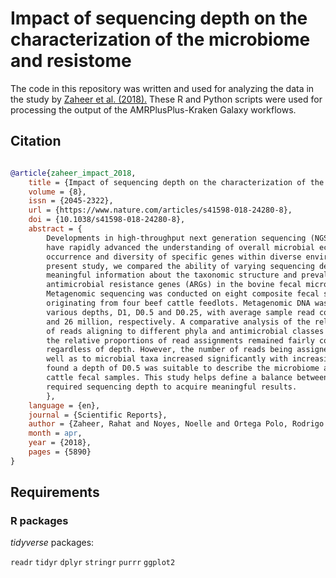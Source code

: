 # Impact of sequencing depth on the characterization of the microbiome and resistome

The code in this repository was written and used for analyzing the data in the study by [Zaheer et al. (2018).](https://www.nature.com/articles/s41598-018-24280-8)
These R and Python scripts were used for processing the output of the AMRPlusPlus-Kraken Galaxy workflows.

## Citation

```bibtex

@article{zaheer_impact_2018,
	title = {Impact of sequencing depth on the characterization of the microbiome and resistome},
	volume = {8},
	issn = {2045-2322},
	url = {https://www.nature.com/articles/s41598-018-24280-8},
	doi = {10.1038/s41598-018-24280-8},
	abstract = {
		Developments in high-throughput next generation sequencing (NGS) technology
		have rapidly advanced the understanding of overall microbial ecology as well as
		occurrence and diversity of specific genes within diverse environments. In the
		present study, we compared the ability of varying sequencing depths to generate
		meaningful information about the taxonomic structure and prevalence of
		antimicrobial resistance genes (ARGs) in the bovine fecal microbial community.
		Metagenomic sequencing was conducted on eight composite fecal samples
		originating from four beef cattle feedlots. Metagenomic DNA was sequenced to
		various depths, D1, D0.5 and D0.25, with average sample read counts of 117, 59
		and 26 million, respectively. A comparative analysis of the relative abundance
		of reads aligning to different phyla and antimicrobial classes indicated that
		the relative proportions of read assignments remained fairly constant
		regardless of depth. However, the number of reads being assigned to ARGs as
		well as to microbial taxa increased significantly with increasing depth. We
		found a depth of D0.5 was suitable to describe the microbiome and resistome of
		cattle fecal samples. This study helps define a balance between cost and
		required sequencing depth to acquire meaningful results.
		}, 
	language = {en},
	journal = {Scientific Reports}, 
	author = {Zaheer, Rahat and Noyes, Noelle and Ortega Polo, Rodrigo and Cook, Shaun R. and Marinier, Eric and Van Domselaar, Gary and Belk, Keith E. and Morley, Paul S. and McAllister, Tim A.},
	month = apr,
	year = {2018},
	pages = {5890}
}
```

## Requirements

### R packages

_tidyverse_ packages:

`readr`
`tidyr`
`dplyr`
`stringr`
`purrr`
`ggplot2`


